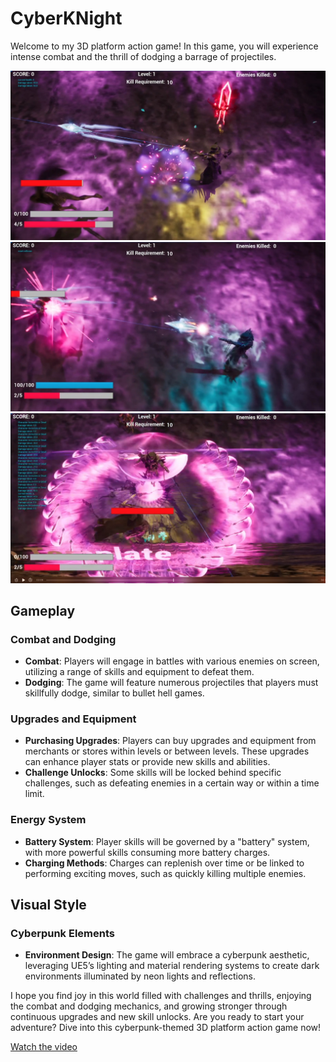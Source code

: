 # CyberKNight

Welcome to my 3D platform action game! In this game, you will experience intense combat and the thrill of dodging a barrage of projectiles.

![Game Play](./p1.jpg)
![Game Play](./p2.jpg)
![Game Play](./p3.jpg)

## Gameplay

### Combat and Dodging
- **Combat**: Players will engage in battles with various enemies on screen, utilizing a range of skills and equipment to defeat them.
- **Dodging**: The game will feature numerous projectiles that players must skillfully dodge, similar to bullet hell games.

### Upgrades and Equipment
- **Purchasing Upgrades**: Players can buy upgrades and equipment from merchants or stores within levels or between levels. These upgrades can enhance player stats or provide new skills and abilities.
- **Challenge Unlocks**: Some skills will be locked behind specific challenges, such as defeating enemies in a certain way or within a time limit.

### Energy System
- **Battery System**: Player skills will be governed by a "battery" system, with more powerful skills consuming more battery charges.
- **Charging Methods**: Charges can replenish over time or be linked to performing exciting moves, such as quickly killing multiple enemies.

## Visual Style

### Cyberpunk Elements
- **Environment Design**: The game will embrace a cyberpunk aesthetic, leveraging UE5’s lighting and material rendering systems to create dark environments illuminated by neon lights and reflections.

I hope you find joy in this world filled with challenges and thrills, enjoying the combat and dodging mechanics, and growing stronger through continuous upgrades and new skill unlocks. Are you ready to start your adventure? Dive into this cyberpunk-themed 3D platform action game now!

[Watch the video](https://github.com/Luo-hongyi/Cyberknight/raw/main/cyberknight.mp4)
